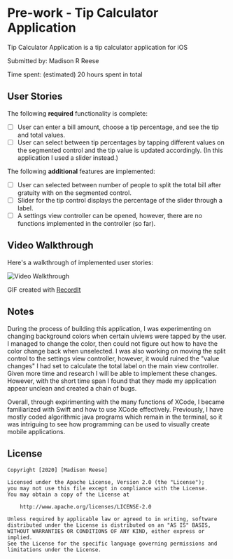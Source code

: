 # Pre-work - Tip Calculator Application

Tip Calculator Application is a tip calculator application for iOS

Submitted by: Madison R Reese

Time spent: (estimated) 20 hours spent in total

## User Stories

The following **required** functionality is complete:

* [ ] User can enter a bill amount, choose a tip percentage, and see the tip and total values.
* [ ] User can select between tip percentages by tapping different values on the segmented control and the tip value is updated accordingly. (In this application I used a slider instead.)

The following **additional** features are implemented:

- [ ] User can selected between number of people to split the total bill after gratuity with on the segmented control. 
- [ ] Slider for the tip control displays the percentage of the slider through a label. 
- [ ] A settings view controller can be opened, however, there are no functions implemented in the controller (so far). 

## Video Walkthrough

Here's a walkthrough of implemented user stories:

<img src='https://recordit.co/hTnbjzxbHH' title ='Video Walkthrough' width='' 
alt ='Video Walkthrough' />

GIF created with [RecordIt](https://recordit.co/)

## Notes

During the process of building this application, I was experimenting on changing background colors when certain uiviews were tapped by the user. I managed to change the color, then could not figure out how to have the color change back when unselected. I was also working on moving the split control to the settings view controller, however, it would ruined the "value changes" I had set to calculate the total label on the main view controller. Given more time and research I will be able to implement these changes. However, with the short time span I found that they made my application appear unclean and created a chain of bugs.

Overall, through expirimenting with the many functions of XCode, I became familiarized with Swift and how to use XCode effectively. Previously, I have mostly coded algorithmic java programs which remain in the terminal, so it was intriguing to see how programming can be used to visually create mobile applications. 

## License

    Copyright [2020] [Madison Reese]

    Licensed under the Apache License, Version 2.0 (the "License");
    you may not use this file except in compliance with the License.
    You may obtain a copy of the License at

        http://www.apache.org/licenses/LICENSE-2.0

    Unless required by applicable law or agreed to in writing, software
    distributed under the License is distributed on an "AS IS" BASIS,
    WITHOUT WARRANTIES OR CONDITIONS OF ANY KIND, either express or implied.
    See the License for the specific language governing permissions and
    limitations under the License.
